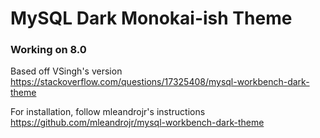 # MySQL Dark Monokai-ish Theme

### Working on 8.0

Based off VSingh's version https://stackoverflow.com/questions/17325408/mysql-workbench-dark-theme

For installation, follow mleandrojr's instructions https://github.com/mleandrojr/mysql-workbench-dark-theme

